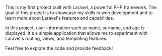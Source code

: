 This is my first project built with Laravel, a powerful PHP framework. The goal of this project is to showcase my skills in web development and to learn more about Laravel's features and capabilities. 

In this project, user information such as name, surname, and age is displayed. It's a simple application that allows me to experiment with Laravel's routing, views, and templating features. 

Feel free to explore the code and provide feedback!
